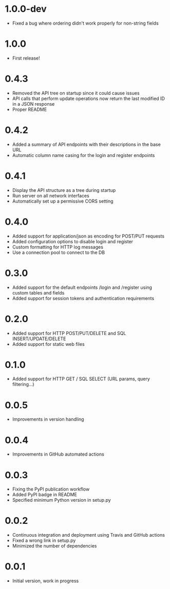 # 1.0.0-dev
- Fixed a bug where ordering didn't work properly for non-string fields

# 1.0.0
- First release!

# 0.4.3
- Removed the API tree on startup since it could cause issues
- API calls that perform update operations now return the last modified ID in a JSON response
- Proper README

# 0.4.2
- Added a summary of API endpoints with their descriptions in the base URL
- Automatic column name casing for the login and register endpoints

# 0.4.1
- Display the API structure as a tree during startup
- Run server on all network interfaces
- Automatically set up a permissive CORS setting

# 0.4.0
- Added support for application/json as encoding for POST/PUT requests
- Added configuration options to disable login and register
- Custom formatting for HTTP log messages
- Use a connection pool to connect to the DB

# 0.3.0
- Added support for the default endpoints /login and /register using custom tables and fields
- Added support for session tokens and authentication requirements

# 0.2.0
- Added support for HTTP POST/PUT/DELETE and SQL INSERT/UPDATE/DELETE
- Added support for static web files

# 0.1.0
- Added support for HTTP GET / SQL SELECT (URL params, query filtering...)

# 0.0.5
- Improvements in version handling

# 0.0.4
- Improvements in GitHub automated actions

# 0.0.3
- Fixing the PyPI publication workflow
- Added PyPI badge in README
- Specified minimum Python version in setup.py

# 0.0.2
- Continuous integration and deployment using Travis and GitHub actions
- Fixed a wrong link in setup.py
- Minimized the number of dependencies

# 0.0.1
- Initial version, work in progress